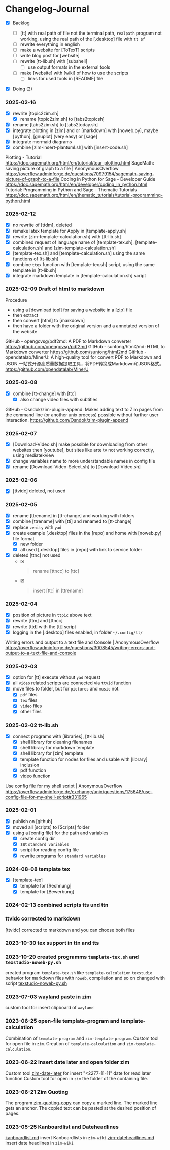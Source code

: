 # Changelog-Journal

- [X] Backlog
	- [ ] [tt] with real path of file not the terminal path, ``realpath`` program not working, using the real path of the [.desktop] file with ``tt $f``
	- [ ] rewrite everything in english
	- [ ] make a website for [ToTexT] scripts
	- [ ] write blog post for [website]
	- [ ] rewrite [tt-lib.sh] with [subshell]
		- [ ] use output formats in the external tools
	- [ ] make [website] with [wiki] of how to use the scripts
		- [ ] links for used tools in [README] file
- [X] Doing (2)



### 2025-02-16
- [X] rewrite [topic2zim.sh]
	- [X] rename [topic2zim.sh] to [tabs2topicsh]
- [X] rename [tabs2zim.sh] to [tabs2today.sh]
- [X] integrate plotting in [zim] and or [markdown] with [noweb.py], maybe [python], [gnuplot] (very easy) or [sage]
- [X] integrate mermaid diagrams
- [X] combine [zim-insert-plantuml.sh] with [insert-code.sh]

Plotting - Tutorial
https://doc.sagemath.org/html/en/tutorial/tour_plotting.html
SageMath: saving picture of graph to a file | AnonymousOverflow
https://overflow.adminforge.de/questions/70979154/sagemath-saving-picture-of-graph-to-a-file
Coding in Python for Sage - Developer Guide
https://doc.sagemath.org/html/en/developer/coding_in_python.html
Tutorial: Programming in Python and Sage - Thematic Tutorials
https://doc.sagemath.org/html/en/thematic_tutorials/tutorial-programming-python.html

### 2025-02-12
- [X] no rewrite of [ttdm], deleted
- [X] remake latex template for Apply in [template-apply.sh]
- [X] rewrite [zim-template-calculation.sh] with [tt-lib.sh]
- [X] combined request of language name of [template-tex.sh], [template-calculation.sh] and [zim-template-calculation.sh]
- [X] [template-tex.sh] and [template-calculation.sh] using the same functions of [tt-lib.sh]
- [X] combine ``ttex`` function with [template-tex.sh] script, using the same template in [tt-lib.sh]
- [X] integrate markdown template in [template-calculation.sh] script

### 2025-02-09 Draft of html to markdown

Procedure
- using a [download tool] for saving a website in a [zip] file
- then extract
- then convert [html] to [markdown]
- then have a folder with the original version and a annotated version of the website

GitHub - opengovsg/pdf2md: A PDF to Markdown converter
https://github.com/opengovsg/pdf2md
GitHub - suntong/html2md: HTML to Markdown converter
https://github.com/suntong/html2md
GitHub - opendatalab/MinerU: A high-quality tool for convert PDF to Markdown and JSON.一站式开源高质量数据提取工具，将PDF转换成Markdown和JSON格式。
https://github.com/opendatalab/MinerU


### 2025-02-08
- [X] combine [tt-change] with [ttc]
	- [X] also change video files with subtitles

GitHub - Osndok/zim-plugin-append: Makes adding text to Zim pages from the command line (or another unix process) possible without further user interaction.
https://github.com/Osndok/zim-plugin-append

### 2025-02-07
- [X] [Download-Video.sh] make possible for downloading from other websites then [youtube], but sites like arte tv not working correctly, using mediatekview
- [X] change variables name to more understandable names in config file
- [X] rename [Download-Video-Select.sh] to [Download-Video.sh]

### 2025-02-06
- [X] [ttvidc] deleted, not used

### 2025-02-05
- [X] rename [ttrename] in [tt-change] and working with folders
- [X] combine [ttrename] with [tti] and renamed to [tt-change]
- [X] replace ``zenity`` with ``yad``
- [X] create example [.desktop] files in the [repo] and home with [noweb.py] file format
	- [X] new folder
	- [X] all used [.desktop] files in [repo] with link to service folder
- [X] deleted [ttnc] not used
	- [X] > rename [ttncc] to [ttc]
	- [X] > insert [ttc] in [ttrename]

### 2025-02-04
- [X] position of picture in ``ttpic`` above text
- [X] rewrite [ttm] and [ttncc]
- [X] rewrite [ttd] with the [tt] script
- [X] logging in the [.desktop] files enabled, in folder ``~/.config/tt/``

Writing errors and output to a text file and Console | AnonymousOverflow
https://overflow.adminforge.de/questions/3008545/writing-errors-and-output-to-a-text-file-and-console

### 2025-02-03
- [X] option for [tt] execute without ``yad`` request
- [X] all ``video`` related scripts are connected via ``ttvid`` function
- [X] move files to folder, but for ``pictures`` and ``music`` not.
	- [X] ``pdf`` files
	- [X] ``tex`` files
	- [X] ``video`` files
	- [X] other files

### 2025-02-02 tt-lib.sh
- [X] connect programs with [libraries], [tt-lib.sh]
	- [X] shell library for cleaning filenames
	- [X] shell library for markdown template
	- [X] shell library for [zim] template
	- [X] template function for nodes for files and usable with [library] inclusion
	- [X] pdf function
	- [X] video function

Use config file for my shell script | AnonymousOverflow
https://overflow.adminforge.de/exchange/unix/questions/175648/use-config-file-for-my-shell-script#331965
### 2025-02-01
- [X] publish on [github]
- [X] moved all [scripts] to [Scripts] folder
- [X] using a [config file] for the path and variables
	- [X] create config dir
	- [X] set ``standard variables``
	- [X] script for reading config file
	- [X] rewrite programs for ``standard variables``

### 2024-08-08 template tex
- [X] [template-tex]
	- [X] template for [Rechnung]
	- [X] template for [Bewerbung]

### 2024-02-13 combined scripts tts und ttn

### ttvidc corrected to markdown
[ttvidc] corrected to markdown and you can choose both files

### 2023-10-30 tex support in ttn and tts

### 2023-10-29 created programms ``template-tex.sh`` and ``texstudio-noweb-py.sh``
created program ``template-tex.sh`` like ``template-calculation``
``texstudio`` behavior for markdown files with ``noweb``, compilation and so on changed with script [texstudio-noweb-py.sh](texstudio-noweb-py.sh)

### 2023-07-03 wayland paste in zim
custom tool for insert clipboard of ``wayland``

### 2023-06-25 open-file template-program and template-calculation
Combination of ``template-program`` and ``zim-template-program``.
Custom tool for open file in ``zim``.
Creation of ``template-calculation`` and ``zim-template-calculation``.

### 2023-06-22 Insert date later and open folder zim
Custom tool [zim-date-later]() for insert "<2277-11-11" date for read later function
Custom tool for open in ``zim`` the folder of the containing file.

### 2023-06-21 Zim Quoting
The program [zim-quoting-copy]() can copy a marked line. The marked line gets an anchor. The copied text can be pasted at the desired position of pages.

### 2023-05-25 Kanboardlist and Dateheadlines
[kanboardlist.md](kanboardlist.md) insert Kanboardlists in ``zim-wiki``
[zim-dateheadlines.md](zim-dateheadlines.md) insert date headlines in ``zim-wiki``


